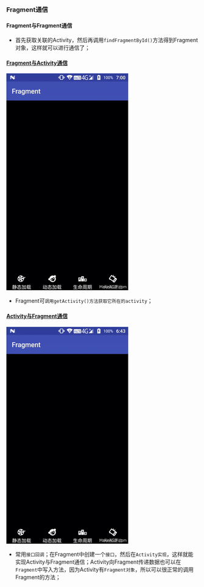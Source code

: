 ### Fragment通信
#### Fragment与Fragment通信
+ 首先获取关联的Activity，然后再调用`findFragmentById()`方法得到Fragment对象，这样就可以进行通信了；
#### [Fragment与Activity通信](https://github.com/ningbaoqi/Fragment/commit/83d3c72d0c13cdff9a4f123ba11dd1b95d406329)
![image](https://github.com/ningbaoqi/Fragment/blob/master/gif/pic-6.gif)
+ Fragment可`调用getActivity()方法获取它所在的activity`；
#### [Activity与Fragment通信](https://github.com/ningbaoqi/Fragment/commit/696c893dc929477dc498be4cb65077451f05ec2e)
![image](https://github.com/ningbaoqi/Fragment/blob/master/gif/pic-5.gif)
+ 常用`接口回调`；在Fragment中创建一个`接口`，然后在`Activity实现`，这样就能实现Activity与Fragment通信；Activity向Fragment传递数据也可以在`Fragment`中写入方法，因为Activity有`Fragment对象`，所以可以很正常的调用Fragment的方法；
